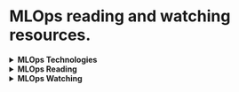 # MLOps reading and watching resources.

<details><summary><b>MLOps Technologies</b></summary>
<p>

Link | Page | Comments |
--- | --- | --- |
[Docker](https://www.docker.com/) | [https://www.docker.com/](https://www.docker.com/) | Containers: Virtualization To Deliver Software In Packages |
[Kubernetes](https://kubernetes.io/) | [https://kubernetes.io/](https://kubernetes.io/) | Production-Grade Container Orchestration |
[KEDA](https://keda.sh/) | [https://keda.sh/](https://keda.sh/) | Kubernetes Event-driven Autoscaling |
[kOps](https://github.com/kubernetes/kops) | [https://github.com/kubernetes/kops](https://github.com/kubernetes/kops) | Kubernetes Operations |
[Kustomize](https://kustomize.io/) | [https://kustomize.io/](https://kustomize.io/) | Kubernetes Native Configuration Management |
[Skaffold](https://skaffold.dev/) | [https://skaffold.dev/](https://skaffold.dev/) | Local Kubernetes Development |
[Helm](https://helm.sh/) | [https://helm.sh/](https://helm.sh/) | The Package Manager for Kubernetes |
[Prometheus](https://prometheus.io/) | [https://prometheus.io/](https://prometheus.io/) | Monitoring and Alerting Toolkit |
[Grafana](https://grafana.com/) | [https://grafana.com/](https://grafana.com/) | Query, Visualize, Alert On And Understand Your Metrics |
[Terraform](https://www.terraform.io/) | [https://www.terraform.io/](https://www.terraform.io/) | Automate Infrastructure on Any Cloud | 
[RabbitMQ](https://www.rabbitmq.com/) | [https://www.rabbitmq.com/](https://www.rabbitmq.com/) | Message Broker |
[Metabase](https://www.metabase.com/) | [https://www.metabase.com/](https://www.metabase.com/) | Client Dashboarding |
[W&B](https://wandb.ai/) | [https://wandb.ai/](https://wandb.ai/) | Experiment Tracking, Dataset Versioning, and Model Management | 
[MLFlow](https://mlflow.org/) | [https://mlflow.org/](https://mlflow.org/) | An open source platform for the ML lifecycle |
[Ray](https://github.com/ray-project/ray) | [https://github.com/ray-project/ray](https://github.com/ray-project/ray) | Unified Framework for Scaling AI and Python Applications |
[Jenkins](https://www.jenkins.io/) | [https://www.jenkins.io/](https://www.jenkins.io/) | Automation Server to Support Building, Deploying and Automating Any Project.|
[GitHub Actions](https://github.com/features/actions) | [https://github.com/features/actions](https://github.com/features/actions) | Automate Software Workflow with CI/CD |
[DVC](https://dvc.org/) | [https://dvc.org/](https://dvc.org/) | Version Control System for ML Projects |
[Pre-commit](https://pre-commit.com/) | [https://pre-commit.com/](https://pre-commit.com/) | Managing and Maintaining Multi-Language Pre-commit Hooks. |

</p>
</details>


<details><summary><b>MLOps Reading</b></summary>
<p>

Link | Source | Comments |
--- | --- | --- |
[MLOps: Overview, Definition, and Architecture](https://arxiv.org/abs/2205.02302) | arXiv | |
[MLOps Guide](https://mlops-guide.github.io/) | mlops-guide.github.io | |
[Monitoring ML Models in Production: Guide](https://christophergs.com/machine%20learning/2020/03/14/how-to-monitor-machine-learning-models/) | christophergs.com |  Andrew Ng's MLOps |
[MLOps Problems and Best Practices](https://neptune.ai/blog/mlops-problems-and-best-practices) | neptune.ai | |
[ML Experiment Tracking](https://neptune.ai/blog/ml-experiment-tracking) | neptune.ai | Andrew Ng's MLOps |
[How to Set Up CI for ML with Github Actions and Neptune: Guide](https://neptune.ai/blog/continuous-integration-for-machine-learning-with-github-actions-and-neptune) | neptune.ai | |
[The Best MLOps Tools and How to Evaluate Them](https://neptune.ai/blog/best-mlops-tools) | neptune.ai | |
[ML in Production: Care About Data and Concept Drift](https://towardsdatascience.com/machine-learning-in-production-why-you-should-care-about-data-and-concept-drift-d96d0bc907fb) | Medium |  Andrew Ng's MLOps |
[MLOps End-To-End ML Pipeline - CI/CD](https://medium.com/analytics-vidhya/mlops-end-to-end-machine-learning-pipeline-cicd-1a7907698a8e) | Medium | |
[Understanding Kubernetes HPA with KEDA and RabbitMQ](https://medium.com/geekculture/understanding-kubernetes-hpa-with-keda-and-rabbitmq-4bf87216606b) | Medium | |
[A Simple MLOps Pipeline on Your Local Machine](https://towardsdatascience.com/a-simple-mlops-pipeline-on-your-local-machine-db9326addf31) | Medium | |
[Responsible ML with Error Analysis: ErrorAnalysis.ai](https://techcommunity.microsoft.com/t5/ai-machine-learning-blog/responsible-machine-learning-with-error-analysis/ba-p/2141774) | microsoft.com |  Andrew Ng's MLOps |
[MLOps: Continuous delivery and automation pipelines in ML](https://cloud.google.com/architecture/mlops-continuous-delivery-and-automation-pipelines-in-machine-learning) | cloud.google.com | |
[Kubernetes Basics](https://kubernetes.io/docs/tutorials/kubernetes-basics/) | kubernetes.io | | 
[Orchestrating ML workflows with Airflow](https://www.productboard.com/blog/orchestrating-ml-workflows-with-airflow/) | productboard.com | |
[How to Autoscale Kubernetes Pods Based on GPU](https://www.private-ai.com/2022/05/31/how-to-autoscale-kubernetes-pods-based-on-gpu/) | private-ai.com |
  |
  
</p>
</details>

  

<details><summary><b>MLOps Watching</b></summary>
<p>

Link | Source | Comments |
--- | --- | --- |
[A Chat with Andrew Ng on MLOps: From Model-centric to Data-centric AI](https://youtu.be/06-AZXmwHjo) | YouTube |  Andrew Ng's MLOps |
  
</p>
</details>
